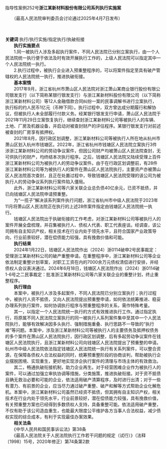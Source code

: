 指导性案例252号**浙江某新材料股份有限公司系列执行实施案**

　　（最高人民法院审判委员会讨论通过2025年4月7日发布）

　　

**关键词** 执行/执行实施/指定执行/执破衔接  
　　**执行实施要点**  
　　1.同一被执行人涉及多起执行案件，不同人民法院已分别立案执行，由一个人民法院统一执行便于依法及时有效开展执行工作的，上级人民法院可以指定其中一个人民法院统一执行。  
　　2.执行过程中，被执行企业进入预重整程序的，可以将案件指定至具有破产管辖权的人民法院统一执行，推进执破衔接。  
　　**基本案情**  
　　2017年9月，浙江省杭州市萧山区人民法院对浙江萧山某商业银行股份有限公司银发支行（以下简称某银行银发支行）与浙江某新材料股份有限公司（以下简称浙江某新材料公司）等12人金融借款合同纠纷一案的民事调解书进行立案执行，执行标的约人民币1亿元（币种下同）。执行过程中，双方曾达成分期履行和解协议，但被执行人未全部履行付款义务。经某银行银发支行申请，萧山区人民法院于2021年11月29日立案恢复执行，继续查封浙江某新材料公司等被执行人的车辆、土地、厂房及机器设备，并启动对被查封财产的评估程序。某银行银发支行对前述被查封的厂房享有抵押权。  
　　2021年8月，因行政区划调整，浙江某新材料公司等被执行人所在地从杭州市萧山区划入杭州市钱塘区。2022年，浙江省杭州市钱塘区人民法院立案执行3件涉浙江某新材料公司的劳动争议案件，但因公司财产均被萧山区人民法院查封，无可供执行的财产，均终结本次执行程序。之后，钱塘区人民法院又陆续受理上百件浙江某新材料公司为被执行人的劳动争议案件。由于在行政区划调整前，有28件浙江某新材料公司等为被执行人的案件在萧山区人民法院执行，主要资产亦被萧山区人民法院首次查封，且正在处置过程中，导致钱塘区人民法院受理的该公司为被执行人的劳动争议系列执行案件陷入僵局。  
　　此外，浙江某新材料公司等六家关联企业总负债40亿余元，已资不抵债，并已向钱塘区人民法院申请预重整。  
　　为“一揽子”解决该系列案件执行问题，浙江省杭州市中级人民法院于2023年11月将萧山区人民法院正在执行的上述28件案件指定由钱塘区人民法院统一执行。  
　　钱塘区人民法院出于执破衔接的工作考虑，对浙江某新材料公司等被执行人的案件开展全盘梳理，并召集被执行人、债权人代表、职工代表座谈。经调查，该公司拥有自主知识产权，相关技术在行业内处于领先水平，且符合国家产业政策导向，行业前景较好，潜在偿债能力较强，具有挽救价值和可能。  
　　**执行结果**  
　　2024年1月22日，钱塘区人民法院作出（2024）浙0114破申2号民事裁定：受理浙江某新材料公司的破产重整申请。在重整程序中，浙江某新材料公司等企业依法制定重整计划草案，对职工工资在内的7000余万元债权清偿进行安排，并经债权人会议表决通过。2024年6月18日，钱塘区人民法院作出（2024）浙0114破1-6号之二民事裁定：批准浙江某新材料公司等六家关联企业的重整计划，终止重整程序。  
　　**执行理由**  
　　本案中，被执行人涉及多起案件，不同人民法院已分别立案执行；执行过程中，被执行人资不抵债，又向人民法院提出预重整申请，如何依法统筹推进、稳妥办理系列执行案件，如何协调执行程序与预重整程序的关系，需作特殊考量。  
　　其一，以指定一个人民法院统一执行的方式有效推进执行工作。通过指定执行，将原属不同人民法院立案执行的同一被执行人系列案件集中至其中一个人民法院执行，能够有效解决因多头执行、强制措施重叠、执行思路不一导致的“执行难”等问题。本案中，涉及浙江某新材料公司等被执行人的主要债务及抵押权债务的多个案件在萧山区人民法院执行，因行政区划调整，后有多起劳动争议案件在钱塘区人民法院执行，且浙江某新材料公司向钱塘区人民法院提出了预重整的申请。杭州市中级人民法院依法指定钱塘区人民法院统一执行有关系列案件，可以整合资源，在保障各债权人合法权益的同时，统筹预重整阶段的协商谈判，帮助被执行企业摆脱困境、实现重生，更好地实现涉企执行案件的清理与市场主体的有效救治。  
　　其二，畅通执破衔接机制，助力企业再生。对于经营困难企业作为被执行人的案件，可以通过加强立审执协调等措施，分类施策，推进执破衔接。对于资不抵债且确无救治必要和可能的企业，依法适用破产清算程序，及时进行出清；对于一些有潜力、有前景的企业，应当尽力通过破产重整、破产和解等方式帮助企业化解危机。本案中，浙江某新材料公司虽然已经资不抵债，但其拥有自主知识产权，相关技术在行业内处于领先水平，行业前景较好，潜在偿债能力较强，具有挽救价值，有关预重整方案也已经得到多数债权人支持，具备重整可能。依法适用破产重整，不仅有助于该公司造血重生，也能最大限度公平维护各方当事人合法权益，减少债权实现的综合成本，有利于实现最佳办案效果。  
　　**相关法条**  
　　《中华人民共和国民事诉讼法》第38条  
　　《最高人民法院关于人民法院执行工作若干问题的规定（试行）》（法释〔1998〕15号，2020年修正）第74条第2款

